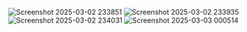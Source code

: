 ![Screenshot 2025-03-02 233851](https://github.com/user-attachments/assets/53c943c6-1222-4692-aa21-e2eeb0870bd6)
![Screenshot 2025-03-02 233935](https://github.com/user-attachments/assets/080ccb05-5332-4698-a400-c518bb3b4a3e)
![Screenshot 2025-03-02 234031](https://github.com/user-attachments/assets/de727754-36c3-41b2-bedc-52e786a9af98)
![Screenshot 2025-03-03 000514](https://github.com/user-attachments/assets/433bcd56-7923-45cb-b57b-e166189984d8)
